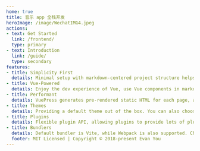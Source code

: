 ```yaml
---
home: true
title: 音乐 app 全栈开发
heroImage: /image/WechatIMG4.jpeg
actions:
- text: Get Started
  link: /frontend/
  type: primary
- text: Introduction
  link: /guide/
  type: secondary
features:
- title: Simplicity First
  details: Minimal setup with markdown-centered project structure helps you focus on writing.
- title: Vue-Powered
  details: Enjoy the dev experience of Vue, use Vue components in markdown, and develop custom themes with Vue.
- title: Performant
  details: VuePress generates pre-rendered static HTML for each page, and runs as an SPA once a page is loaded.
- title: Themes
  details: Providing a default theme out of the box. You can also choose a community theme or create your own one.
- title: Plugins
  details: Flexible plugin API, allowing plugins to provide lots of plug-and-play features for your site.
- title: Bundlers
  details: Default bundler is Vite, while Webpack is also supported. Choose the one you like!
  footer: MIT Licensed | Copyright © 2018-present Evan You
---
```


